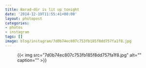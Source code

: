 ```yaml
---
title: Barad-dûr is lit up tonight
date: '2014-12-19T11:55:41+00:00'
layout: photopost
categories:
- photos
- instagram
tags: []
image: blog/instagram/7d0b74ec807c753fb185f8dd757fa1f8.jpg
---
```


<figure class="photo photo--square">
  {{< img src="7d0b74ec807c753fb185f8dd757fa1f8.jpg" alt="" caption="" >}}

</figure>



